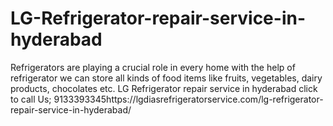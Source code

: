 # LG-Refrigerator-repair-service-in-hyderabad
Refrigerators are playing a crucial role in every home with the help of refrigerator we can store all kinds of food items like fruits, vegetables, dairy products, chocolates etc. LG Refrigerator repair service in hyderabad click to call Us; 9133393345https://lgdiasrefrigeratorservice.com/lg-refrigerator-repair-service-in-hyderabad/
